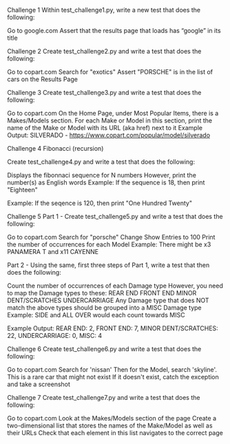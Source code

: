 Challenge 1
Within test_challenge1.py, write a new test that does the following:

Go to google.com
Assert that the results page that loads has “google” in its title


Challenge 2
Create test_challenge2.py and write a test that does the following:

Go to copart.com
Search for "exotics"
Assert "PORSCHE" is in the list of cars on the Results Page


Challenge 3
Create test_challenge3.py and write a test that does the following:

Go to copart.com
On the Home Page, under Most Popular Items, there is a Makes/Models section. For each Make or Model in this section, print the name of the Make or Model with its URL (aka href) next to it
Example Output: SILVERADO - https://www.copart.com/popular/model/silverado


Challenge 4
Fibonacci (recursion)

Create test_challenge4.py and write a test that does the following:

Displays the fibonnaci sequence for N numbers
However, print the number(s) as English words
Example: If the sequence is 18, then print "Eighteen"

Example: If the seqence is 120, then print "One Hundred Twenty"


Challenge 5
Part 1 - Create test_challenge5.py and write a test that does the following:

Go to copart.com
Search for "porsche"
Change Show Entries to 100
Print the number of occurrences for each Model
Example: There might be x3 PANAMERA T and x11 CAYENNE

Part 2 - Using the same, first three steps of Part 1, write a test that then does the following:

Count the number of occurrences of each Damage type
However, you need to map the Damage types to these:
REAR END
FRONT END
MINOR DENT/SCRATCHES
UNDERCARRIAGE
Any Damage type that does NOT match the above types should be grouped into a MISC Damage type
Example: SIDE and ALL OVER would each count towards MISC

Example Output: REAR END: 2, FRONT END: 7, MINOR DENT/SCRATCHES: 22, UNDERCARRIAGE: 0, MISC: 4


Challenge 6
Create test_challenge6.py and write a test that does the following:

Go to copart.com
Search for 'nissan'
Then for the Model, search 'skyline'. This is a rare car that might not exist
If it doesn't exist, catch the exception and take a screenshot


Challenge 7
Create test_challenge7.py and write a test that does the following:

Go to copart.com
Look at the Makes/Models section of the page
Create a two-dimensional list that stores the names of the Make/Model as well as their URLs
Check that each element in this list navigates to the correct page
